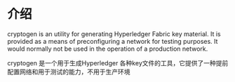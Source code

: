 # 介绍
cryptogen is an utility for generating Hyperledger Fabric key material. It is provided as a means of preconfiguring a network for testing purposes. It would normally not be used in the operation of a production network.

cryptogen 是一个用于生成Hyperledger 各种key文件的工具，它提供了一种提前配置网络和用于测试的能力，不用于生产环境